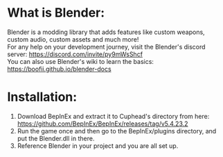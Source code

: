 # What is Blender:

Blender is a modding library that adds features like custom weapons, custom audio, custom assets and much more!<br>
For any help on your development journey, visit the Blender's discord server: https://discord.com/invite/py9mWsShcf<br>
You can also use Blender's wiki to learn the basics: https://boofii.github.io/blender-docs<br>

# Installation:

1) Download BepInEx and extract it to Cuphead's directory from here: https://github.com/BepInEx/BepInEx/releases/tag/v5.4.23.2<br>
2) Run the game once and then go to the BepInEx/plugins directory, and put the Blender.dll in there.<br>
3) Reference Blender in your project and you are all set up.
